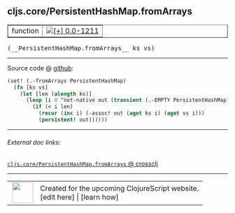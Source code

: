 ## cljs.core/PersistentHashMap.fromArrays



 <table border="1">
<tr>
<td>function</td>
<td><a href="https://github.com/cljsinfo/cljs-api-docs/tree/0.0-1211"><img valign="middle" alt="[+] 0.0-1211" title="Added in 0.0-1211" src="https://img.shields.io/badge/+-0.0--1211-lightgrey.svg"></a> </td>
</tr>
</table>


 <samp>
(__PersistentHashMap.fromArrays__ ks vs)<br>
</samp>

---







Source code @ [github](https://github.com/clojure/clojurescript/blob/r2498/src/cljs/cljs/core.cljs#L6248-L6254):

```clj
(set! (.-fromArrays PersistentHashMap)
  (fn [ks vs]
    (let [len (alength ks)]
      (loop [i 0 ^not-native out (transient (.-EMPTY PersistentHashMap))]
        (if (< i len)
          (recur (inc i) (-assoc! out (aget ks i) (aget vs i)))
          (persistent! out))))))
```

<!--
Repo - tag - source tree - lines:

 <pre>
clojurescript @ r2498
└── src
    └── cljs
        └── cljs
            └── <ins>[core.cljs:6248-6254](https://github.com/clojure/clojurescript/blob/r2498/src/cljs/cljs/core.cljs#L6248-L6254)</ins>
</pre>

-->

---



###### External doc links:

[`cljs.core/PersistentHashMap.fromArrays` @ crossclj](http://crossclj.info/fun/cljs.core.cljs/PersistentHashMap.fromArrays.html)<br>

---

 <table>
<tr><td>
<img valign="middle" align="right" width="48px" src="http://i.imgur.com/Hi20huC.png">
</td><td>
Created for the upcoming ClojureScript website.<br>
[edit here] | [learn how]
</td></tr></table>

[edit here]:https://github.com/cljsinfo/cljs-api-docs/blob/master/cljsdoc/cljs.core_PersistentHashMapDOTfromArrays.cljsdoc
[learn how]:https://github.com/cljsinfo/cljs-api-docs/wiki/cljsdoc-files

<!--

This information was too distracting to show to readers, but I'll leave it
commented here since it is helpful to:

- pretty-print the data used to generate this document
- and show how to retrieve that data



The API data for this symbol:

```clj
{:ns "cljs.core",
 :name "PersistentHashMap.fromArrays",
 :signature ["[ks vs]"],
 :history [["+" "0.0-1211"]],
 :parent-type "PersistentHashMap",
 :type "function",
 :full-name-encode "cljs.core_PersistentHashMapDOTfromArrays",
 :source {:code "(set! (.-fromArrays PersistentHashMap)\n  (fn [ks vs]\n    (let [len (alength ks)]\n      (loop [i 0 ^not-native out (transient (.-EMPTY PersistentHashMap))]\n        (if (< i len)\n          (recur (inc i) (-assoc! out (aget ks i) (aget vs i)))\n          (persistent! out))))))",
          :title "Source code",
          :repo "clojurescript",
          :tag "r2498",
          :filename "src/cljs/cljs/core.cljs",
          :lines [6248 6254]},
 :full-name "cljs.core/PersistentHashMap.fromArrays"}

```

Retrieve the API data for this symbol:

```clj
;; from Clojure REPL
(require '[clojure.edn :as edn])
(-> (slurp "https://raw.githubusercontent.com/cljsinfo/cljs-api-docs/catalog/cljs-api.edn")
    (edn/read-string)
    (get-in [:symbols "cljs.core/PersistentHashMap.fromArrays"]))
```

-->
